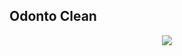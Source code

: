 
<h2>Odonto Clean</h2>

<div align="center">
 <img src={![FireShot Capture 002 - React App - odonto-clean-beige vercel app](https://github.com/spaceowls/odonto_clean/assets/76456239/f0a2cc44-9706-4ce3-a0dc-35061f3c5c47)
}/>
</div>


